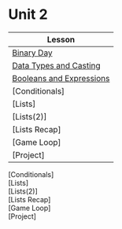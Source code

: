 # Unit 2

| Lesson                   |
| ----------               | 
| [Binary Day]               |  
| [Data Types and Casting]   |  
| [Booleans and Expressions] |  
| [Conditionals]             |  
| [Lists]                    |  
| [Lists(2)]                 |  
| [Lists Recap]              |  
| [Game Loop]                |  
| [Project]                  | 

[Binary Day]:https://teals-introcs.gitbooks.io/2nd-semester-introduction-to-computer-science-pri/content/lesson_201_binary_day.html             
[Data Types and Casting]:https://teals-introcs.gitbooks.io/2nd-semester-introduction-to-computer-science-pri/content/lesson_202_casting.html  
[Booleans and Expressions]:https://teals-introcs.gitbooks.io/2nd-semester-introduction-to-computer-science-pri/content/lesson_203_booleans_&_expressions.html 
[Conditionals]               
[Lists]                      
[Lists(2)]                   
[Lists Recap]                
[Game Loop]                
[Project]                  